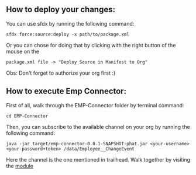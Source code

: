 ## How to deploy your changes:
You can use sfdx by running the following command:
```
sfdx force:source:deploy -x path/to/package.xml
```

Or you can chose for doing that by clicking with the right button of the mouse on the 
```
package.xml file -> "Deploy Source in Manifest to Org"
```

Obs: Don't forget to authorize your org first :)

## How to execute Emp Connector:
First of all, walk through the EMP-Connector folder by terminal command:
```
cd EMP-Connector
```

Then, you can subscribe to the available channel on your org by running the following command:
```
java -jar target/emp-connector-0.0.1-SNAPSHOT-phat.jar <your-username> <your-password+token> /data/Employee__ChangeEvent
```

Here the channel is the one mentioned in trailhead. Walk together by visiting the [module](https://www.quora.com)